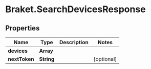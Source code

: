 # Braket.SearchDevicesResponse

## Properties

Name | Type | Description | Notes
------------ | ------------- | ------------- | -------------
**devices** | **Array** |  | 
**nextToken** | **String** |  | [optional] 


